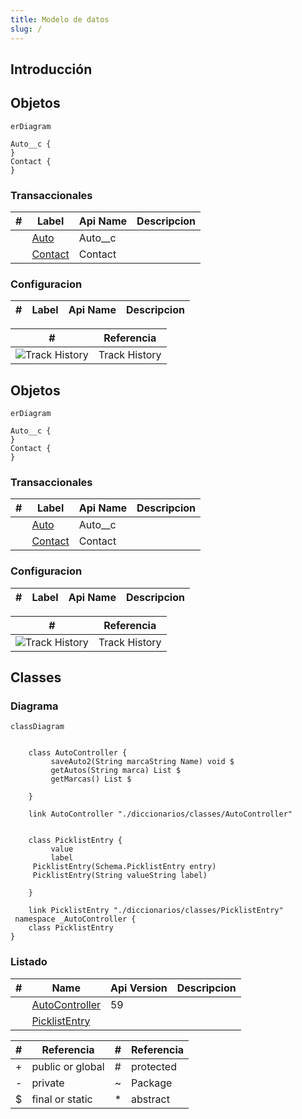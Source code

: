 ```yaml
---
title: Modelo de datos
slug: /
---
```


## Introducción


<!-- START autogenerated_objects -->

## Objetos

```mermaid
erDiagram

Auto__c {
}
Contact {
}

```

### Transaccionales

| #   | Label | Api Name | Descripcion |
| --- | ----- | -------- | ----------- |
| <div class="icons"></div> | [Auto](/diccionarios/objects/Auto__c) | Auto__c ||
| <div class="icons"></div> | [Contact](/diccionarios/objects/Contact) | Contact ||

### Configuracion

| #   | Label | Api Name | Descripcion |
| --- | ----- | -------- | ----------- |

| #                                                              | Referencia    |
| -------------------------------------------------------------- | ------------- |
| <div class="icons">![Track History](/img/tracker_60.png)</div> | Track History |

<!-- END autogenerated_objects -->
<!-- START autogenerated-objects -->

## Objetos

```mermaid
erDiagram

Auto__c {
}
Contact {
}

```

### Transaccionales

| #   | Label | Api Name | Descripcion |
| --- | ----- | -------- | ----------- |
| <div class="icons"></div> | [Auto](/diccionarios/objects/Auto__c) | Auto__c ||
| <div class="icons"></div> | [Contact](/diccionarios/objects/Contact) | Contact ||

### Configuracion

| #   | Label | Api Name | Descripcion |
| --- | ----- | -------- | ----------- |

| #                                                              | Referencia    |
| -------------------------------------------------------------- | ------------- |
| <div class="icons">![Track History](/img/tracker_60.png)</div> | Track History |

<!-- END autogenerated-objects -->
<!-- START autogenerated-classes -->

## Classes

### Diagrama

```mermaid
classDiagram


    class AutoController {
         saveAuto2(String marcaString Name) void $
         getAutos(String marca) List $
         getMarcas() List $

    }

    link AutoController "./diccionarios/classes/AutoController" 


    class PicklistEntry {
         value     
         label     
     PicklistEntry(Schema.PicklistEntry entry)  
     PicklistEntry(String valueString label)  

    }

    link PicklistEntry "./diccionarios/classes/PicklistEntry" 
 namespace _AutoController {
    class PicklistEntry 
}
```

### Listado

| #   | Name | Api Version | Descripcion |
| --- | ----- | ----------- | ----------- |
| <div class="icons"></div> | [AutoController](./diccionarios/classes/AutoController) |59||
| <div class="icons"></div> | [PicklistEntry](./diccionarios/classes/PicklistEntry) |||

| #  | Referencia       | #  | Referencia |
| -- | ---------------- | -- | ---------- |
| +  | public or global | #  | protected  |
| -  | private          | ~  | Package    |
| $  | final or static  | *  | abstract   |

<!-- END autogenerated-classes -->